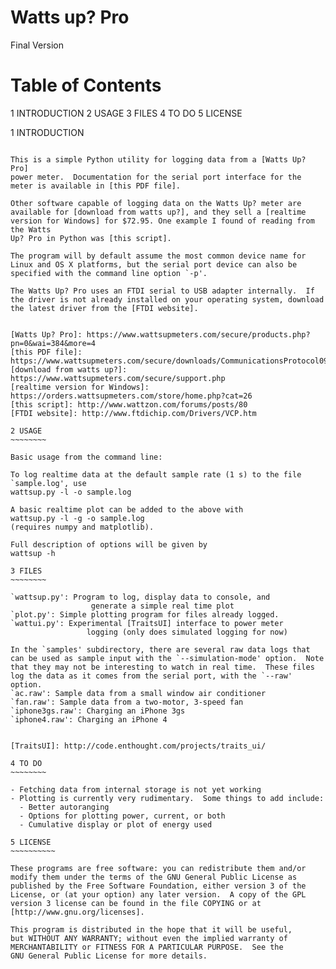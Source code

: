 # Watts up? Pro
Final Version




Table of Contents
=================
1 INTRODUCTION 
2 USAGE 
3 FILES 
4 TO DO 
5 LICENSE 


1 INTRODUCTION 
~~~~~~~~~~~~~~~

This is a simple Python utility for logging data from a [Watts Up? Pro]
power meter.  Documentation for the serial port interface for the
meter is available in [this PDF file].

Other software capable of logging data on the Watts Up? meter are
available for [download from watts up?], and they sell a [realtime version for Windows] for $72.95. One example I found of reading from the Watts
Up? Pro in Python was [this script].

The program will by default assume the most common device name for
Linux and OS X platforms, but the serial port device can also be
specified with the command line option `-p'.

The Watts Up? Pro uses an FTDI serial to USB adapter internally.  If
the driver is not already installed on your operating system, download
the latest driver from the [FTDI website].


[Watts Up? Pro]: https://www.wattsupmeters.com/secure/products.php?pn=0&wai=384&more=4
[this PDF file]: https://www.wattsupmeters.com/secure/downloads/CommunicationsProtocol090824.pdf
[download from watts up?]: https://www.wattsupmeters.com/secure/support.php
[realtime version for Windows]: https://orders.wattsupmeters.com/store/home.php?cat=26
[this script]: http://www.wattzon.com/forums/posts/80
[FTDI website]: http://www.ftdichip.com/Drivers/VCP.htm

2 USAGE 
~~~~~~~~

Basic usage from the command line:

To log realtime data at the default sample rate (1 s) to the file
`sample.log', use
wattsup.py -l -o sample.log

A basic realtime plot can be added to the above with
wattsup.py -l -g -o sample.log
(requires numpy and matplotlib).

Full description of options will be given by
wattsup -h

3 FILES 
~~~~~~~~

`wattsup.py': Program to log, display data to console, and
                  generate a simple real time plot
`plot.py': Simple plotting program for files already logged.
`wattui.py': Experimental [TraitsUI] interface to power meter
                 logging (only does simulated logging for now)

In the `samples' subdirectory, there are several raw data logs that
can be used as sample input with the `--simulation-mode' option.  Note
that they may not be interesting to watch in real time.  These files
log the data as it comes from the serial port, with the `--raw' option.
`ac.raw': Sample data from a small window air conditioner
`fan.raw': Sample data from a two-motor, 3-speed fan
`iphone3gs.raw': Charging an iPhone 3gs
`iphone4.raw': Charging an iPhone 4


[TraitsUI]: http://code.enthought.com/projects/traits_ui/

4 TO DO 
~~~~~~~~

- Fetching data from internal storage is not yet working
- Plotting is currently very rudimentary.  Some things to add include:
  - Better autoranging
  - Options for plotting power, current, or both
  - Cumulative display or plot of energy used

5 LICENSE 
~~~~~~~~~~

These programs are free software: you can redistribute them and/or
modify them under the terms of the GNU General Public License as
published by the Free Software Foundation, either version 3 of the
License, or (at your option) any later version.  A copy of the GPL
version 3 license can be found in the file COPYING or at
[http://www.gnu.org/licenses].

This program is distributed in the hope that it will be useful,
but WITHOUT ANY WARRANTY; without even the implied warranty of
MERCHANTABILITY or FITNESS FOR A PARTICULAR PURPOSE.  See the
GNU General Public License for more details.
